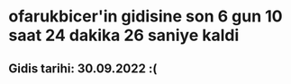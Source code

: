 # ofarukbicer'in gidisine son 6 gun 10 saat 24 dakika 26 saniye kaldi

## Gidis tarihi: 30.09.2022 :(